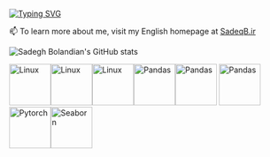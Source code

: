 [![Typing SVG](https://readme-typing-svg.demolab.com?font=Fira+Code&size=23&duration=2600&pause=2600&color=00F726&background=000000&random=false&width=500&lines=Hi%2C+I+am+MohammadSadegh+Bolandian+%F0%9F%98%89)](https://git.io/typing-svg)


📫 To learn more about me, visit my English homepage at [SadeqB.ir](https://SadeqB.ir)



![Sadegh Bolandian's GitHub stats](https://github-readme-stats.vercel.app/api?username=BolandianBolandian&show_icons=true&theme=tokyonight)


<img src="https://encrypted-tbn0.gstatic.com/images?q=tbn:ANd9GcRRdKovOa8lVKIjdmfwrvfp_VEnlCZu41jaDd6uvg00mw&s" alt="Linux" width="75"><img src="https://upload.wikimedia.org/wikipedia/commons/thumb/c/cf/Python_logo_51.svg/1200px-Python_logo_51.svg.png" alt="Linux" width="75"><img src="https://encrypted-tbn0.gstatic.com/images?q=tbn:ANd9GcR0QjY9swUtdx_-TyE_2cv01rO7wRKP_jMa0Psz11Etbw&s" alt="Linux" width="75"><img src="https://encrypted-tbn0.gstatic.com/images?q=tbn:ANd9GcSewsxrd4BWLZ46ezR8moPaoaz5WPtEFPPK0-b1-dX81A&s" alt="Pandas" width="75"><img src="https://cdn.worldvectorlogo.com/logos/numpy-1.svg" alt="Pandas" width="75"> <img src="https://upload.wikimedia.org/wikipedia/commons/thumb/0/05/Scikit_learn_logo_small.svg/320px-Scikit_learn_logo_small.svg.png" alt="Pandas" width="75"><img src="https://encrypted-tbn0.gstatic.com/images?q=tbn:ANd9GcRIhu2bASSHMfNjKnUyoPStnuz5wIvKORUN4H5NU8Pyvw&s" alt="Pytorch" width="75"><img src="https://encrypted-tbn0.gstatic.com/images?q=tbn:ANd9GcQvNo28P39BZ47wvMXk0nh-oIUDH2Htsco6vp1FxyrJZA&s" alt="Seaborn" width="75">


